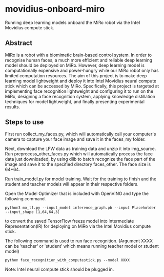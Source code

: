 # movidius-onboard-miro
Running deep learning models onboard the MiRo robot via the Intel Movidius compute stick.
## Abstract
MiRo is a robot with a biomimetic brain-based control system. In order to recognise human faces, a much more efficient and reliable deep learning model should be deployed on MiRo. However, deep learning model is computationally expensive and power-hungry while our MiRo robot only has limited computation resources. The aim of this project is to make deep learning model lightweight and deploy it into Intel Movidius neural compute stick which can be accessed by MiRo. Specifically, this project is targeted at implementing face recognition lightweight and configuring it to run on the MiRo, designing a face recognition system, applying knowledge distillation techniques for model lightweight, and finally presenting experimental results.
## Steps to use
First run collect_my_faces.py, which will automatically call your computer's camera to capture your face image and save it in the faces_my folder.

Next, download the LFW data as training data and unzip it into img_source. Run preprocess_other_faces.py which will automatically process the face data just downloaded, by using dlib to batch recognize the face part of the image and save it to the specified directory faces_other. The face size is 64*64.

Run train_model.py for model training. Wait for the training to finish and the student and teacher models will appear in their respective folders.

Open the Model Optimizer that is included with OpenVINO and type the following command.
```
python3 mo_tf.py --input_model inference_graph.pb --input Placeholder --input_shape [1,64,64,3]
```
to convert the saved TensorFlow freeze model into Intermediate Representation(IR) for deploying on MiRo via the Intel Movidius compute stick.

The following command is used to run face recognition. (Argument XXXX can be 'teacher' or 'student' which means running teacher model or student model)
```
python face_recognition_with_computestick.py --model XXXX
```
Note: Intel neural compute stick should be plugged in.
